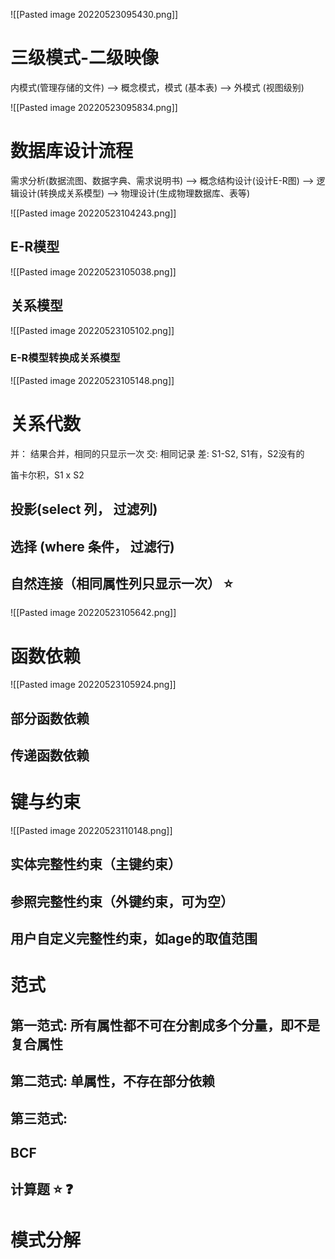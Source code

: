 
![[Pasted image 20220523095430.png]]



# 三级模式-二级映像
内模式(管理存储的文件) --> 概念模式，模式 (基本表)  --> 外模式 (视图级别)


![[Pasted image 20220523095834.png]]


# 数据库设计流程

需求分析(数据流图、数据字典、需求说明书) --> 概念结构设计(设计E-R图) --> 逻辑设计(转换成关系模型) --> 物理设计(生成物理数据库、表等)

![[Pasted image 20220523104243.png]]

## E-R模型
![[Pasted image 20220523105038.png]]

## 关系模型
![[Pasted image 20220523105102.png]]
### E-R模型转换成关系模型
![[Pasted image 20220523105148.png]]


# 关系代数
并： 结果合并，相同的只显示一次
交: 相同记录
差: S1-S2, S1有，S2没有的

笛卡尔积，S1 x S2

## 投影(select 列， 过滤列)

## 选择 (where 条件， 过滤行)


## 自然连接（相同属性列只显示一次） ⭐
![[Pasted image 20220523105642.png]]




# 函数依赖
![[Pasted image 20220523105924.png]]

## 部分函数依赖
## 传递函数依赖

# 键与约束
![[Pasted image 20220523110148.png]]
## 实体完整性约束（主键约束）

## 参照完整性约束（外键约束，可为空）
## 用户自定义完整性约束，如age的取值范围

# 范式

## 第一范式: 所有属性都不可在分割成多个分量，即不是复合属性

## 第二范式: 单属性，不存在部分依赖

## 第三范式: 

## BCF

## 计算题 ⭐ ❓



# 模式分解